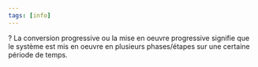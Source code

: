 ```yaml
---
tags: [info]
---
```


?
La conversion progressive ou la mise en oeuvre progressive signifie que le système est mis en oeuvre en plusieurs phases/étapes sur une certaine période de temps.